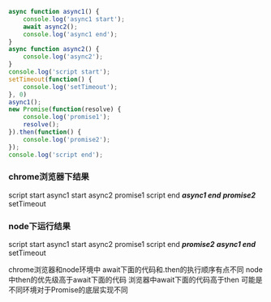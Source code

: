 ```javascript
async function async1() {
    console.log('async1 start');
    await async2();
    console.log('async1 end');
}
async function async2() {
    console.log('async2');
}
console.log('script start');
setTimeout(function() {
    console.log('setTimeout');
}, 0)
async1();
new Promise(function(resolve) {
    console.log('promise1');
    resolve();
}).then(function() {
    console.log('promise2');
});
console.log('script end');
```

### chrome浏览器下结果

script start
async1 start
async2
promise1
script end
***async1 end***
***promise2***
setTimeout

### node下运行结果

script start
async1 start
async2
promise1
script end
***promise2***
***async1 end***
setTimeout


chrome浏览器和node环境中 await下面的代码和.then的执行顺序有点不同
node中then的优先级高于await下面的代码
浏览器中await下面的代码高于then
可能是不同环境对于Promise的底层实现不同
